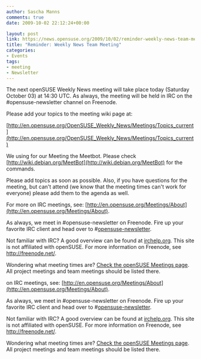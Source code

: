 ```yaml
---
author: Sascha Manns
comments: true
date: 2009-10-02 22:12:24+00:00

layout: post
link: https://news.opensuse.org/2009/10/02/reminder-weekly-news-team-meeting-4/
title: "Reminder: Weekly News Team Meeting"
categories:
- Events
tags:
- meeting
- Newsletter
---
```

The next openSUSE Weekly News meeting will take place today (Saturday October 03) at 14:30 UTC. As always, the meeting will be held in IRC on the #opensuse-newsletter channel on Freenode.

Please add your topics to the meeting wiki page at:

[http://en.opensuse.org/OpenSUSE_Weekly_News/Meetings/Topics_current](http://en.opensuse.org/OpenSUSE_Weekly_News/Meetings/Topics_current)

We using for our Meeting the Meetbot. Please check [http://wiki.debian.org/MeetBot](http://wiki.debian.org/MeetBot) for the commands.

Please add topics as soon as possible. Also, if you have questions for the meeting, but can't attend (we know that the meeting times can't work for everyone) please add them to the agenda as well.

For more on IRC meetings, see: [http://en.opensuse.org/Meetings/About](http://en.opensuse.org/Meetings/About).

As always, we meet in #opensuse-newsletter on Freenode. Fire up your favorite IRC client and head over to #[opensuse-newsletter](irc://irc.freenode.net/opensuse-newsletter).

Not familiar with IRC? A good overview can be found at [irchelp.org](http://www.irchelp.org/). This site is not affiliated with openSUSE. For more information on Freenode, see http://freenode.net/.

Wondering what meeting times are? [Check the openSUSE Meetings page](http://en.opensuse.org/Meetings). All project meetings and team meetings should be listed there.

on IRC meetings, see: [http://en.opensuse.org/Meetings/About](http://en.opensuse.org/Meetings/About).

As always, we meet in #opensuse-newsletter on Freenode. Fire up your favorite IRC client and head over to #[opensuse-newsletter](irc://irc.freenode.net/opensuse-newsletter).

Not familiar with IRC? A good overview can be found at [irchelp.org](http://www.irchelp.org/). This site is not affiliated with openSUSE. For more information on Freenode, see http://freenode.net/.

Wondering what meeting times are? [Check the openSUSE Meetings page](http://en.opensuse.org/Meetings). All project meetings and team meetings should be listed there.		
